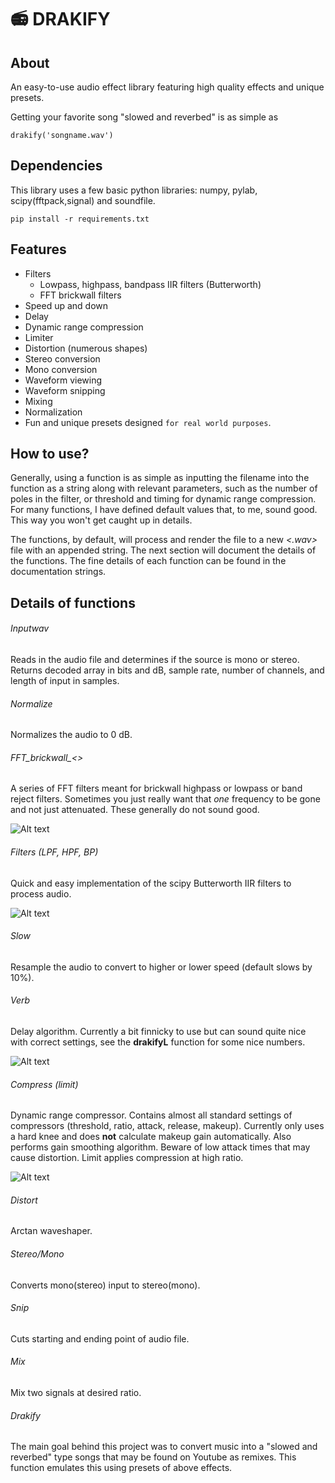 # 📻 DRAKIFY

## About
An easy-to-use audio effect library featuring high quality effects and unique presets. 

Getting your favorite song "slowed and reverbed" is as simple as

    drakify('songname.wav')
  
## Dependencies

This library uses a few basic python libraries: numpy, pylab, scipy(fftpack,signal) and soundfile.

    pip install -r requirements.txt

## Features 
- Filters
   - Lowpass, highpass, bandpass IIR filters (Butterworth)
   - FFT brickwall filters
- Speed up and down
- Delay
- Dynamic range compression 
- Limiter 
- Distortion (numerous shapes)
- Stereo conversion
- Mono conversion
- Waveform viewing
- Waveform snipping
- Mixing
- Normalization
- Fun and unique presets designed `for real world purposes`.

## How to use?

Generally, using a function is as simple as inputting the filename into the function as a string along with relevant parameters, 
such as the number of poles in the filter, or threshold and timing for dynamic range compression. For many functions,
I have defined default values that, to me, sound good. This way you won't get caught up in details.

The functions, by default, will process and render the file to a new *<.wav>* file with an appended string. The next section
will document the details of the functions. The fine details of each function can be found in the documentation strings.

## Details of functions

###### Inputwav

Reads in the audio file and determines if the source is mono or stereo. Returns decoded array in bits and dB, sample rate, number of 
channels, and length of input in samples.

###### Normalize

Normalizes the audio to 0 dB. 

###### FFT_brickwall_<>

A series of FFT filters meant for brickwall highpass or lowpass or band reject filters. Sometimes you just really want that *one* frequency to be gone 
and not just attenuated.
These generally do not sound good.

![Alt text](pic/FFT_Filter.png?raw=true "FFT HPF at 200 Hz. Notice the ringing introduced in the time domain in the filtered data.")

###### Filters (LPF, HPF, BP)

Quick and easy implementation of the scipy Butterworth IIR filters to process audio.

![Alt text](pic/Filter.png?raw=true "Single pole HPF at 200 Hz.")

###### Slow

Resample the audio to convert to higher or lower speed (default slows by 10%).

###### Verb

Delay algorithm. Currently a bit finnicky to use but can sound quite nice with correct settings, see the **drakifyL** function for some nice numbers.

![Alt text](pic/delay.png?raw=true "Illustration of the delay algorithm. The original signal is repeated <y> times with reduced amplitude at <x> sample spacing")

###### Compress (limit)

Dynamic range compressor. Contains almost all standard settings of compressors (threshold, ratio, attack, release, makeup). Currently only uses a hard knee and does **not** calculate makeup gain automatically. Also performs gain smoothing algorithm. Beware of low attack times that may cause distortion. Limit applies compression at high ratio.

![Alt text](pic/Compressor.png?raw=true "Dynamic range compression and gain reduction curves.")

###### Distort

Arctan waveshaper.

###### Stereo/Mono

Converts mono(stereo) input to stereo(mono).

###### Snip

Cuts starting and ending point of audio file.

###### Mix

Mix two signals at desired ratio.

###### Drakify

The main goal behind this project was to convert music into a "slowed and reverbed" type songs that may be found on Youtube as remixes. This function emulates this using presets of above effects.
